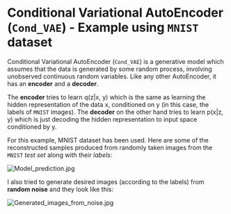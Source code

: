 # Conditional Variational AutoEncoder (`Cond_VAE`) - Example using `MNIST` dataset

Conditional Variational AutoEncoder (`Cond_VAE`) is a generative model which assumes that the data is generated by some random process, involving unobserved continuous random variables. Like any other AutoEncoder, it has an __encoder__ and a __decoder__.

The __encoder__ tries to learn q(z|x, y) which is the same as learning the hidden representation of the data x, conditioned on y (in this case, the labels of `MNIST` images). The __decoder__ on the other hand tries to learn p(x|z, y) which is just decoding the hidden representation to input space conditioned by y.

For this example, MNIST dataset has been used. Here are some of the reconstructed samples produced from randomly taken images from the `MNIST` _test set_ along with their _labels_:

![Model_prediction.jpg](https://github.com/randomaccess2023/MG2023/blob/main/Video%2051/Model_prediction.jpg "Model_prediction.jpg")

I also tried to generate desired images (according to the labels) from __random noise__ and they look like this:

![Generated_images_from_noise.jpg](https://github.com/randomaccess2023/MG2023/blob/main/Video%2051/Generated_images_from_noise.jpg "Generated_images_from_noise.jpg")
